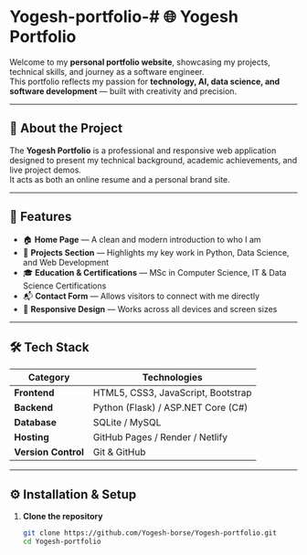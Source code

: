# Yogesh-portfolio-# 🌐 Yogesh Portfolio

Welcome to my **personal portfolio website**, showcasing my projects, technical skills, and journey as a software engineer.  
This portfolio reflects my passion for **technology, AI, data science, and software development** — built with creativity and precision.

---

## 🧠 About the Project

The **Yogesh Portfolio** is a professional and responsive web application designed to present my technical background, academic achievements, and live project demos.  
It acts as both an online resume and a personal brand site.

---

## 🚀 Features

- 🏠 **Home Page** — A clean and modern introduction to who I am  
- 💼 **Projects Section** — Highlights my key work in Python, Data Science, and Web Development  
- 🎓 **Education & Certifications** — MSc in Computer Science, IT & Data Science Certifications  
- 📬 **Contact Form** — Allows visitors to connect with me directly  
- 🌙 **Responsive Design** — Works across all devices and screen sizes

---

## 🛠️ Tech Stack

| Category       | Technologies                          |
|----------------|---------------------------------------|
| **Frontend**   | HTML5, CSS3, JavaScript, Bootstrap    |
| **Backend**    | Python (Flask) / ASP.NET Core (C#)    |
| **Database**   | SQLite / MySQL                        |
| **Hosting**    | GitHub Pages / Render / Netlify       |
| **Version Control** | Git & GitHub                    |

---

## ⚙️ Installation & Setup

1. **Clone the repository**
   ```bash
   git clone https://github.com/Yogesh-borse/Yogesh-portfolio.git
   cd Yogesh-portfolio
